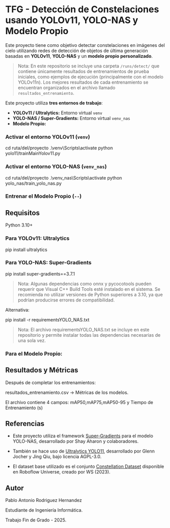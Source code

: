 # TFG - Detección de Constelaciones usando YOLOv11, YOLO-NAS y Modelo Propio

Este proyecto tiene como objetivo detectar constelaciones en imágenes del cielo utilizando redes de detección de objetos de última generación basadas en **YOLOv11**, **YOLO-NAS** y un **modelo propio personalizado**.

> Nota: En este repositorio se incluye una carpeta `/runs/detect/` que contiene únicamente resultados de entrenamientos de prueba iniciales, como ejemplos de ejecución (principalmente con el modelo YOLOv11n). Los mejores resultados de cada entrenamiento se encuentran organizados en el archivo llamado `resultados_entrenamiento`.

Este proyecto utiliza **tres entornos de trabajo**:

- **YOLOv11 / Ultralytics:** Entorno virtual `venv`
- **YOLO-NAS / Super-Gradients:** Entorno virtual `venv_nas`
- **Modelo Propio:**

### Activar el entorno YOLOv11 (`venv`)

cd ruta/del/proyecto
.\venv\Scripts\activate
python yolo11/trainMainYolov11.py

### Activar el entorno YOLO-NAS (`venv_nas`)

cd ruta/del/proyecto
.\venv_nas\Scripts\activate
python yolo_nas/train_yolo_nas.py

### Entrenar el Modelo Propio (`--`)

## Requisitos

Python 3.10+

### Para YOLOv11: Ultralytics

pip install ultralytics

### Para YOLO-NAS: Super-Gradients

pip install super-gradients==3.7.1

> Nota: Algunas dependencias como onnx y pycocotools pueden requerir que Visual C++ Build Tools esté instalado en el sistema. Se recomienda no utilizar versiones de Python superiores a 3.10, ya que podrían producirse errores de compatibilidad.

Alternativa:

pip install -r requirementsYOLO_NAS.txt

> Nota: El archivo requirementsYOLO_NAS.txt se incluye en este repositorio y permite instalar todas las dependencias necesarias de una sola vez.

### Para el Modelo Propio:


## Resultados y Métricas

Después de completar los entrenamientos:

resultados_entrenamiento.csv → Métricas de los modelos.

El archivo contiene 4 campos: mAP50,mAP75,mAP50-95 y Tiempo de Entrenamiento (s)

## Referencias

- Este proyecto utiliza el framework [Super-Gradients](https://zenodo.org/records/7789328) para el modelo YOLO-NAS, desarrollado por Shay Aharon y colaboradores.
  
- También se hace uso de [Ultralytics YOLO11](https://github.com/ultralytics/ultralytics), desarrollado por Glenn Jocher y Jing Qiu, bajo licencia AGPL-3.0.
  
- El dataset base utilizado es el conjunto [Constellation Dataset](https://universe.roboflow.com/ws-qwbuh/constellation-dsphi) disponible en Roboflow Universe, creado por WS (2023).

## Autor
Pablo Antonio Rodriguez Hernandez

Estudiante de Ingeniería Informática.

Trabajo Fin de Grado - 2025.



